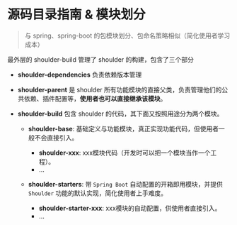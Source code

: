 # 源码目录指南 & 模块划分

> 与 spring、spring-boot 的包模块划分、包命名策略相似（简化使用者学习成本）

最外层的 shoulder-build 管理了 shoulder 的构建，包含了三个部分

- **shoulder-dependencies** 负责依赖版本管理

- **shoulder-parent** 是 shoulder 所有功能模块的直接父类，负责管理他们的公共依赖、插件配置等，**使用者也可以直接继承该模块**。

- **shoulder-build** 包含 shoulder 的代码，其下面又按照用途分为两个模块。

    - **shoulder-base**: 基础定义与功能模块，真正实现功能代码，但使用者一般不会直接引入。
        - **shoulder-xxx**: xxx模块代码（开发时可以把一个模块当作一个工程）。
        - ...

    - **shoulder-starters**: 带 `Spring Boot` 自动配置的开箱即用模块，并提供 `Shoulder` 功能的默认实现，简化使用者上手难度。
      - **shoulder-starter-xxx**: xxx模块的自动配置，供使用者直接引入。
      - ...
